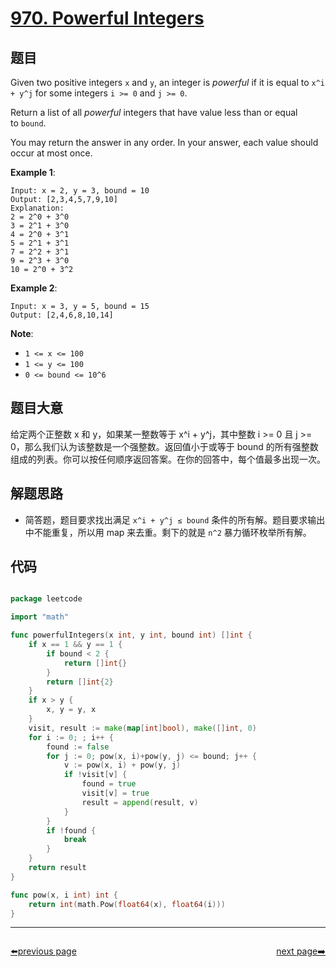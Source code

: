 # [970. Powerful Integers](https://leetcode.com/problems/powerful-integers/)


## 题目

Given two positive integers `x` and `y`, an integer is *powerful* if it is equal to `x^i + y^j` for some integers `i >= 0` and `j >= 0`.

Return a list of all *powerful* integers that have value less than or equal to `bound`.

You may return the answer in any order. In your answer, each value should occur at most once.

**Example 1**:

    Input: x = 2, y = 3, bound = 10
    Output: [2,3,4,5,7,9,10]
    Explanation: 
    2 = 2^0 + 3^0
    3 = 2^1 + 3^0
    4 = 2^0 + 3^1
    5 = 2^1 + 3^1
    7 = 2^2 + 3^1
    9 = 2^3 + 3^0
    10 = 2^0 + 3^2

**Example 2**:

    Input: x = 3, y = 5, bound = 15
    Output: [2,4,6,8,10,14]

**Note**:

- `1 <= x <= 100`
- `1 <= y <= 100`
- `0 <= bound <= 10^6`


## 题目大意

给定两个正整数 x 和 y，如果某一整数等于 x^i + y^j，其中整数 i >= 0 且 j >= 0，那么我们认为该整数是一个强整数。返回值小于或等于 bound 的所有强整数组成的列表。你可以按任何顺序返回答案。在你的回答中，每个值最多出现一次。


## 解题思路


- 简答题，题目要求找出满足 `x^i + y^j ≤ bound` 条件的所有解。题目要求输出中不能重复，所以用 map 来去重。剩下的就是 `n^2` 暴力循环枚举所有解。


## 代码

```go

package leetcode

import "math"

func powerfulIntegers(x int, y int, bound int) []int {
	if x == 1 && y == 1 {
		if bound < 2 {
			return []int{}
		}
		return []int{2}
	}
	if x > y {
		x, y = y, x
	}
	visit, result := make(map[int]bool), make([]int, 0)
	for i := 0; ; i++ {
		found := false
		for j := 0; pow(x, i)+pow(y, j) <= bound; j++ {
			v := pow(x, i) + pow(y, j)
			if !visit[v] {
				found = true
				visit[v] = true
				result = append(result, v)
			}
		}
		if !found {
			break
		}
	}
	return result
}

func pow(x, i int) int {
	return int(math.Pow(float64(x), float64(i)))
}

```



----------------------------------------------
<div style="display: flex;justify-content: space-between;align-items: center;">
<p><a href="https://books.halfrost.com/leetcode/ChapterFour/0900~0999/0969.Pancake-Sorting/">⬅️previous page</a></p>
<p><a href="https://books.halfrost.com/leetcode/ChapterFour/0900~0999/0971.Flip-Binary-Tree-To-Match-Preorder-Traversal/">next page➡️</a></p>
</div>
